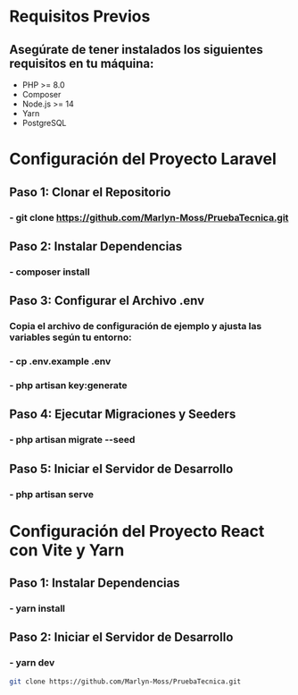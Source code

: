 # Requisitos Previos

## Asegúrate de tener instalados los siguientes requisitos en tu máquina:
- PHP >= 8.0
- Composer
- Node.js >= 14
- Yarn
- PostgreSQL

# Configuración del Proyecto Laravel
## Paso 1: Clonar el Repositorio
### - git clone https://github.com/Marlyn-Moss/PruebaTecnica.git
## Paso 2: Instalar Dependencias
### - composer install
## Paso 3: Configurar el Archivo .env
### Copia el archivo de configuración de ejemplo y ajusta las variables según tu entorno:
### - cp .env.example .env
### - php artisan key:generate
## Paso 4: Ejecutar Migraciones y Seeders
### - php artisan migrate --seed
## Paso 5: Iniciar el Servidor de Desarrollo
### - php artisan serve

# Configuración del Proyecto React con Vite y Yarn
## Paso 1: Instalar Dependencias
### - yarn install
## Paso 2: Iniciar el Servidor de Desarrollo
### - yarn dev


  
```bash
git clone https://github.com/Marlyn-Moss/PruebaTecnica.git
